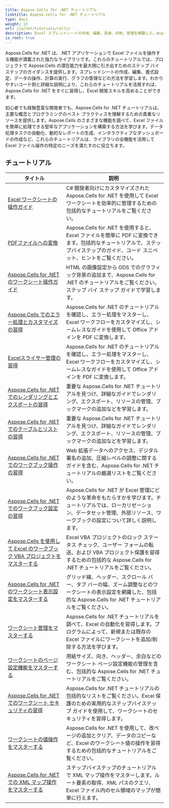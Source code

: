 ```yaml
---
title: Aspose.Cells for .NET チュートリアル
linktitle: Aspose.Cells for .NET チュートリアル
type: docs
weight: 13
url: /ja/net/tutorials/cells/
description: Excel スプレッドシートの作成、編集、変換、印刷、管理を網羅した、Aspose.Cells for .NET の詳細なチュートリアルとコード スニペットを紹介します。
is_root: true
---
```


Aspose.Cells for .NET は、.NET アプリケーションで Excel ファイルを操作する機能が満載された強力なライブラリです。これらのチュートリアルでは、プロジェクトで Aspose.Cells の潜在能力を最大限に引き出すためのステップ バイ ステップのガイダンスを提供します。スプレッドシートの作成、編集、書式設定、データの操作、計算の実行、グラフの管理などの方法を学習します。わかりやすいコード例と詳細な説明により、これらのチュートリアルを活用すれば、Aspose.Cells for .NET をすぐに習得し、Excel 開発スキルを高めることができます。

初心者でも経験豊富な開発者でも、Aspose.Cells for .NET チュートリアルは、主要な概念とプログラミングのベスト プラクティスを理解するための貴重なリソースを提供します。Aspose.Cells のさまざまな機能を調べて、Excel ファイルを簡単に処理できる堅牢なアプリケーションを構築する方法を学びます。データ処理タスクの自動化、動的なレポートの生成、インタラクティブなダッシュボードの作成など、これらのチュートリアルは、ライブラリの全機能を活用して Excel ファイル操作の特定のニーズを満たすのに役立ちます。

## チュートリアル
| タイトル | 説明 |
| --- | --- |
| [Excel ワークシートの操作ガイド](./guide-to-working-with-excel-worksheets/) | C# 開発者向けにカスタマイズされた Aspose.Cells for .NET を使用して Excel ワークシートを効率的に管理するための包括的なチュートリアルをご覧ください。 |
| [PDFファイルへの変換](./conversion-to-pdf-file/) | Aspose.Cells for .NET を使用すると、Excel ファイルを簡単に PDF に変換できます。包括的なチュートリアルで、ステップバイステップのガイド、コード スニペット、ヒントをご覧ください。 |
| [Aspose.Cells for .NET のワークシート操作ガイド](./guide-worksheet-operations/) | HTML の画像設定から ODS でのグラフィック背景の追加まで、Aspose.Cells for .NET のチュートリアルをご覧ください。ステップ バイ ステップ ガイドで学習します。 |
| [Aspose.Cells でのエラー処理とカスタマイズの習得](./mastering-error-handling-and-customization/) | Aspose.Cells for .NET のチュートリアルを確認し、エラー処理をマスターし、Excel ワークフローをカスタマイズし、シームレスなガイドを使用して Office アドインを PDF に変換します。 |
| [Excelスライサー管理の習得](./mastering-excel-slicers-management/) | Aspose.Cells for .NET のチュートリアルを確認し、エラー処理をマスターし、Excel ワークフローをカスタマイズし、シームレスなガイドを使用して Office アドインを PDF に変換します。 |
| [Aspose.Cells for .NET でのレンダリングとエクスポートの習得](./mastering-rendering-and-exporting/) | 重要な Aspose.Cells for .NET チュートリアルを見つけ、詳細なガイドでレンダリング、エクスポート、リソースの管理、ブックマークの追加などを学習します。 |
| [Aspose.Cells for .NET でのテーブルとリストの習得](./mastering-tables-and-lists/) | 重要な Aspose.Cells for .NET チュートリアルを見つけ、詳細なガイドでレンダリング、エクスポート、リソースの管理、ブックマークの追加などを学習します。 |
| [Aspose.Cells for .NET でのワークブック操作の習得](./mastering-workbook-operations/) | Web 拡張データへのアクセス、デジタル署名の追加、圧縮レベルの調整に関するガイドを含む、Aspose.Cells for .NET チュートリアルの厳選リストをご覧ください。 |
| [Aspose.Cells for .NET でのワークブック設定の習得](./mastering-workbook-settings/) | Aspose.Cells for .NET が Excel 管理にどのような革命をもたらすかを学びます。チュートリアルでは、ローカリゼーション、データセット管理、外部リソース、ワークブックの設定について詳しく説明します。 |
| [Aspose.Cells を使用して Excel のワークブック VBA プロジェクトをマスターする](./mastering-workbook-vba-project/) | Excel VBA プロジェクトのロック ステータス チェック、ユーザー フォームの転送、および VBA プロジェクト保護を習得するための包括的な Aspose.Cells for .NET チュートリアルをご覧ください。 |
| [Aspose.Cells for .NET のワークシート表示設定をマスターする](./mastering-worksheet-display-settings/) | グリッド線、ヘッダー、スクロール バー、タブ バーの幅、ズーム調整などのワークシートの表示設定を網羅した、包括的な Aspose.Cells for .NET チュートリアルをご覧ください。 |
| [ワークシート管理をマスターする](./mastering-worksheet-management/) | Aspose.Cells for .NET チュートリアルを調べて、Excel の自動化を習得します。プログラムによって、新規または既存の Excel ファイルにワークシートを追加/削除する方法を学びます。 |
| [ワークシートのページ設定機能をマスターする](./mastering-worksheet-page-setup-features/) | 用紙サイズ、向き、ヘッダー、余白などのワークシート ページ設定機能の管理を含む、包括的な Aspose.Cells for .NET チュートリアルをご覧ください。 |
| [Aspose.Cells for .NET でのワークシート セキュリティの習得](./mastering-worksheet-security/) | Aspose.Cells for .NET チュートリアルの包括的なリストをご覧ください。Excel 保護のための実用的なステップバイステップ ガイドを使用して、ワークシートのセキュリティを習得します。 |
| [ワークシートの値操作をマスターする](./mastering-worksheet-value-operations/) | Aspose.Cells for .NET を使用して、改ページの追加とクリア、データのコピーなど、Excel のワークシート値の操作を習得するための包括的なチュートリアルをご覧ください。 |
| [Aspose.Cells for .NET での XML マップ操作をマスターする](./master-xml-map-operations/) | ステップバイステップのチュートリアルで XML マップ操作をマスターします。ルート要素の取得、XML パスのクエリ、Excel ファイル内のセル領域のマップが簡単に行えます。 |
